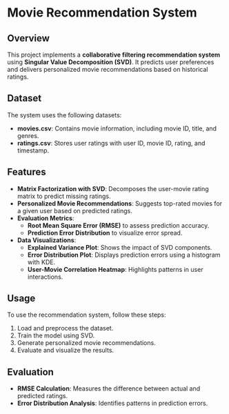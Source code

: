 # Movie Recommendation System

## Overview
This project implements a **collaborative filtering recommendation system** using **Singular Value Decomposition (SVD)**. It predicts user preferences and delivers personalized movie recommendations based on historical ratings.

## Dataset
The system uses the following datasets:
- **movies.csv**: Contains movie information, including movie ID, title, and genres.
- **ratings.csv**: Stores user ratings with user ID, movie ID, rating, and timestamp.

## Features
- **Matrix Factorization with SVD**: Decomposes the user-movie rating matrix to predict missing ratings.
- **Personalized Movie Recommendations**: Suggests top-rated movies for a given user based on predicted ratings.
- **Evaluation Metrics**:
  - **Root Mean Square Error (RMSE)** to assess prediction accuracy.
  - **Prediction Error Distribution** to visualize error spread.
- **Data Visualizations**:
  - **Explained Variance Plot**: Shows the impact of SVD components.
  - **Error Distribution Plot**: Displays prediction errors using a histogram with KDE.
  - **User-Movie Correlation Heatmap**: Highlights patterns in user interactions.

## Usage
To use the recommendation system, follow these steps:
1. Load and preprocess the dataset.
2. Train the model using SVD.
3. Generate personalized movie recommendations.
4. Evaluate and visualize the results.
   
## Evaluation
- **RMSE Calculation**: Measures the difference between actual and predicted ratings.
- **Error Distribution Analysis**: Identifies patterns in prediction errors.


